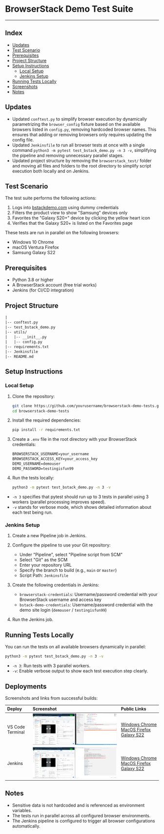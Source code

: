 # BrowserStack Demo Test Suite
---

## Index
- [Updates](#updates)
- [Test Scenario](#test-scenario)
- [Prerequisites](#prerequisites)
- [Project Structure](#project-structure)
- [Setup Instructions](#setup-instructions)
  - [Local Setup](#local-setup)
  - [Jenkins Setup](#jenkins-setup)
- [Running Tests Locally](#running-tests-locally)
- [Screenshots](#screenshots)
- [Notes](#notes)

## Updates
- Updated `conftest.py` to simplify browser execution by dynamically parametrizing the `browser_config` fixture based on the available browsers listed in `config.py`, removing hardcoded browser names. This ensures that adding or removing browsers only requires updating the config file.
- Updated `Jenkinsfile` to run all browser tests at once with a single command `python3 -m pytest test_bstack_demo.py -n 3 -v`, simplifying the pipeline and removing unnecessary parallel stages.
- Updated project structure by removing the `browserstack_test/` folder and moving all files and folders to the root directory to simplify script execution both locally and on Jenkins.

## Test Scenario

The test suite performs the following actions:
1. Logs into [bstackdemo.com](https://www.bstackdemo.com) using dummy credentials
2. Filters the product view to show "Samsung" devices only
3. Favorites the "Galaxy S20+" device by clicking the yellow heart icon
4. Verifies that the Galaxy S20+ is listed on the Favorites page

These tests are run in parallel on the following browsers:
- Windows 10 Chrome
- macOS Ventura Firefox
- Samsung Galaxy S22

## Prerequisites

- Python 3.8 or higher
- A BrowserStack account (free trial works)
- Jenkins (for CI/CD integration)

## Project Structure

```
|
|-- conftest.py
|-- test_bstack_demo.py
|-- utils/
|   |-- __init__.py
|   |-- config.py
|-- requirements.txt
|-- Jenkinsfile
|-- README.md
```

## Setup Instructions

### Local Setup

1. Clone the repository:
   ```bash
   git clone https://github.com/yourusername/browserstack-demo-tests.git
   cd browserstack-demo-tests
   ```

2. Install the required dependencies:
   ```bash
   pip install -r requirements.txt
   ```

3. Create a `.env` file in the root directory with your BrowserStack credentials:
   ```env
   BROWSERSTACK_USERNAME=your_username
   BROWSERSTACK_ACCESS_KEY=your_access_key
   DEMO_USERNAME=demouser
   DEMO_PASSWORD=testingisfun99
   ```

4. Run the tests locally:
   ```bash
   python3 -m pytest test_bstack_demo.py -n 3 -v
   ```

- `-n 3` specifies that pytest should run up to 3 tests in parallel using 3 workers (parallel processing improves speed).
- `-v` stands for verbose mode, which shows detailed information about each test being run.

### Jenkins Setup

1. Create a new Pipeline job in Jenkins.

2. Configure the pipeline to use your Git repository:
   - Under "Pipeline", select "Pipeline script from SCM"
   - Select "Git" as the SCM
   - Enter your repository URL
   - Specify the branch to build (e.g., `main` or `master`)
   - Script Path: `Jenkinsfile`

3. Create the following credentials in Jenkins:
   - `browserstack-credentials`: Username/password credential with your BrowserStack username and access key
   - `bstack-demo-credentials`: Username/password credential with the demo site login (`demouser` / `testingisfun99`)

4. Run the Jenkins job.

## Running Tests Locally

You can run the tests on all available browsers dynamically in parallel:

```bash
python3 -m pytest test_bstack_demo.py -n 3 -v
```

- `-n 3`: Run tests with 3 parallel workers.
- `-v`: Enable verbose output to show each test execution step clearly.

## Deployments

Screenshots and links from successful builds:

| **Deploy** | **Screenshot** | **Public Links** |
|:---------|:---------------|:---------------|
| VS Code Terminal | ![VS Code Terminal](/documents/screenshots/vs_code_terminal.png) | [Windows&nbsp;Chrome](https://automate.browserstack.com/builds/21f77926f4289fefb39b77e4e56debee0f963588/sessions/d42a94c3c04fc7ed2363a445b6258c13f7962c5d?auth_token=caeee2f04ad8087079310ae894e47ff441a72b4c0b513e68fb91ec4628f06331)<br>[MacOS&nbsp;Firefox](https://automate.browserstack.com/builds/21f77926f4289fefb39b77e4e56debee0f963588/sessions/f592de38d39a13bd4e69a81d676e8860b0df41c5?auth_token=eab009faaa8fdae9396a83be1bedf75e9404ca3bc01a5b98021ed15223b1e908)<br>[Galaxy&nbsp;S22](https://automate.browserstack.com/builds/21f77926f4289fefb39b77e4e56debee0f963588/sessions/daf1d3183add78faf9f9ac594e9fc8da33daae33?auth_token=a59f52fea86ec9c9551852029d40e74934500fd5438f653a51919def384bb430) |
| Jenkins | ![Jenkins Console](/documents/screenshots/jenkins_console.png) | [Windows&nbsp;Chrome](https://automate.browserstack.com/builds/21f77926f4289fefb39b77e4e56debee0f963588/sessions/5b7f98d46f78af50c5b5f724ed2e1f6b31bd9e8d?auth_token=f3a2b75281c17646a95dcc4508fe51bebcc2ca49144dfed712ec9d9982fb65ff)<br>[MacOS&nbsp;Firefox](https://automate.browserstack.com/builds/21f77926f4289fefb39b77e4e56debee0f963588/sessions/af87ce2946a688bede10541c214484cbf1348cba?auth_token=b655d3ae00ab04eb0a0cf114cd9b912f11d073a8e581b9b720bbfe1e817a24b2)<br>[Galaxy&nbsp;S22](https://automate.browserstack.com/builds/21f77926f4289fefb39b77e4e56debee0f963588/sessions/36e4a9342a3271e85951536634962c9f3393cf0d?auth_token=8edad13c5d43679e5c2828f85be882cfc42d1af71fe7ecbe2f4113c0d959f349) |

## Notes

- Sensitive data is not hardcoded and is referenced as environment variables.
- The tests run in parallel across all configured browser environments.
- The Jenkins pipeline is configured to trigger all browser configurations automatically.
